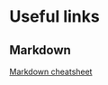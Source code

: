 # Useful links

## Markdown

[Markdown cheatsheet](https://guides.github.com/features/mastering-markdown/)
  
